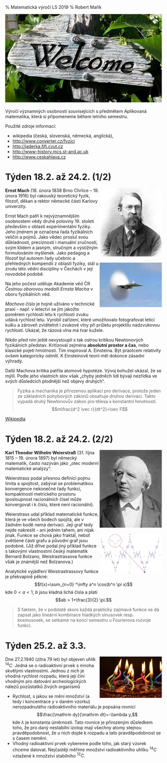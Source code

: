 % Matematická výročí LS 2019
% Robert Mařík


<img src="welcome.jpg" style="display:block; min-width:100%">


Výročí významných osobností souvisejících s předmětem Aplikovaná matematika, která si připomeneme během letního semestru.

Použité zdroje informací: 

* wikipedia (česká, slovenská, německá, anglická), 
* http://www.converter.cz/fyzici
* http://jaderka.fjfi.cvut.cz
* http://www-history.mcs.st-and.ac.uk
* http://www.ceskahlava.cz


<style>
img, .caption {clear: both; max-width:200px; float: right; padding-bottom:20px;}

.caption {display:none;}

p {align:justify;}

h2 {color: #006131; font-size:110%;}
</style>


# Týden 18.2. až 24.2. (1/2)


![Ernst Mach](Mach.jpg)
![](Hornet.jpeg)



**Ernst Mach** (18. února 1838 Brno Chrlice – 19. února 1916) byl rakouský teoretický fyzik, filozof, děkan a rektor německé části Karlovy univerzity.

Ernst Mach patří k nejvýznamnějším osobnostem vědy druhé poloviny
19. století především v oblasti experimentální fyziky. Jeho jménem je
označena řada fyzikálních veličin a pojmů. Jako vědec proslul svou
důkladností, precizností i manuální zručností, svým klidem a jasným,
stručným a výstižným formulováním myšlenek. Jako pedagog a filozof byl
autorem řady učebnic a přehledných kompendií z oblasti fyziky, stál u
zrodu této vědní disciplíny v Čechách v její novodobé podobě.

Na jeho počest uděluje Akademie věd ČR *Čestnou oborovou medaili
Ernsta Macha* v oboru fyzikálních věd.


*Machovo číslo* je hojně užíváno v technické praxi - např. v letectví
se jím jakožto poměrem rychlosti letu k rychlosti zvuku udává rychlost
letu. Vyrobil zařízení, které umožňovalo fotografovat letící kulku a
zároveň zviditelnit i zvukové vlny při průletu projektilu nadzvukovou
rychlostí. Ukázal, že rázová vlna má tvar kužele.

Nikdo před ním ještě nevystoupil s tak ostrou kritikou Newtonových
fyzikálních představ. Kritizoval zejména **absolutní prostor a čas**, nebo
klasické pojetí hmotnosti. Tím inspiroval A. Einsteina.  Být praotcem
relativity ovšem kategoricky odmítl. K Einsteinově teorii měl dokonce
zásadní výhrady.

Další Machova kritika patřila atomové hypotéze. Vývoj bohužel ukázal, že
se mýlil.  Podle jeho vlastních slov však „chyby jedněch lidí bývají
nezřídka ve svých důsledcích plodnější než objevy druhých“.

> Fyzika a mechanika je přirozenou aplikací pro derivace, protože jeden
> ze základních pohybových zákonů obsahuje druhou derivaci. Takto vypadá
> druhý Newtonovův zákon pro tělesa s konstantní hmotností.
> $$m\frac{d^2 \vec r}{dt^2}=\vec F$$

[Wikipedia](http://cs.wikipedia.org/wiki/Ernst_Mach)


# Týden 18.2. až 24.2. (2/2)

![](Weierstrass.jpeg)
![](Weierstrass_function.png)

**Karl Theodor Wilhelm Weierstraß** (31. října 1815 – 19. února 1897) byl německý matematik, často nazýván jako „otec moderní matematické analýzy“.

Weierstrass podal přesnou definici pojmu limita a spojitost, zabýval
se problematikou konvergence nekonečné řady funkcí, kompaktností
metrického prostoru (posloupnost racionálních čísel může konvergovat i
k číslu, které není racionální).


Weierstrass udal příklad matematické funkce, která je ve všech bodech
spojitá, ale v žádném bodě nemá derivaci. Její graf tedy nejde
nakreslit - ani jedním tahem, ani nijak jinak. Funkce se chová jako
fraktál, neboť zvětšené části grafu a původní graf jsou podobné. (Již
dříve podal jiný příklad funkce s takovými vlastnostmi český matematik
Bernard Bolzano, Weistrastrassova funkce však je známější než
Bolzanova.)

Analytické vyjádření Weistrastrassovy funkce je překvapivě pěkné:
$$f(x)=\sum_{n=0} ^\infty a^n \cos(b^n \pi x)$$
kde
$0<a<1$, $b$ jsou kladná lichá čísla a platí
$$ab > 1+\frac{3}{2} \pi.$$

> S faktem, že v podstatě skoro každá prakticky zajímavá funkce se dá
> zapsat jako lineární kombinace hladkých sinusovek resp. kosinusovek,
> se setkáme na konci semestru u Fourierova rozvoje funkcí.


# Týden 25.2. až 3.3.

![Narozeniny uhlík 14, hojně používaný v matematických modelech.](dort.jpg)

Dne 27.2.1940 (zítra 79 let) byl objeven uhlík $^{14}C$. Jedná se o radioaktivní prvek s mnoha skvělými vlastnostmi. Jednou z nich je vhodná rychlost rozpadu, která jeji činí vhodným pro datování  archeologických nálezů pozůstatků živých organismů

* Rychlost, s jakou se mění množství (a tedy i koncentrace $y$ v daném
  vzorku) nerozpadnutého radioaktivního materiálu je popsána rovnicí
  $$\frac{\mathrm dy}{\mathrm dt}=-\lambda y,$$
  kde $\lambda$ je konstanta úměrnosti. Tato rovnice je přirozeným
  důsledkem toho, že pro daný nestabilní izotop mají všechny atomy
  stejnou pravděpodobnost, že u nich dojde k rozpadu a tato
  pravděpodobnost se s časem nemění.
* Vhodný radioaktivní prvek vybereme podle toho, jak starý vzorek
  chceme datovat. Nejčastěji měříme množství radioaktivního uhlíku
  $^{14}C$ vztažené k množství stabilního $^{12}C$. 




<!-- 
# Týden 26.2. až 4.3.  (1/2)


![](Cantor.jpg)

**Georg Ferdinand Ludwig Philipp Cantor** 
(3. března 1845 Petrohrad až 6. ledna, 1918 Halle), byl významný německý
matematik a logik.

Definoval reálná čísla!

Zakladel teorie množiny. Studoval "škaredé" množiny (např. Cantorovo
diskontinuum), dnes zahrnuté mezi fraktály.

Dokázal větu dnes pojmenovanou po něm, která říká, že (silně
zjednodušeno) množina všech podmnožin dané množiny obsahuje více prvků
než původní množina. To je celkem zřejmé pro konečné množiny, ale
revolučnost této věty je v tom, že platí i pro nekonečné množiny. V
konečném důsledku to znamená, že existuje více nekonečen než jedno.
Dokázal větu, že počet bodů na úsečce je „stejný“ jako počet bodů ve
čtverci resp. v krychli jakékoli (spočetné) dimenze. Je to natolik
paradoxní tvrzení, že i sám Cantor se svému důkazu podivoval a napsal
Dedekindovi: Vidím to před sebou, ale nemohu tomu uvěřit.

# Týden 26.2. až 4.3.  (2/2)


![](Hamann.jpg)
![](meR27.jpg)
![](Curta.jpg)

**Christel Hamann**
(27. února 1870 až 9. června 1948) německý inženýr.

* sestrojil hned několik konstrukčně odlišných komerčně úspěšných kalkulátorů, které dokázaly samočinně dělit,
* sestrojil první kalkulátor který dokázal všechny čtyři základní aritmetické operace provádět plně automaticky, bez zásahu uživatele (Mercedes Euklid)
* sestrojil kalkulátor velice kompaktního provedení, který později sloužil jako předobraz prvního (a jediného) kapesního mechanického kalkulátoru (Curta vynálezce Curta Herzstarka).


# Týden 5.3. až 11.3.  (1/3)

![](Verrier.jpg)

**Urbain Jean Joseph Le Verrier** (11. března, 1811 – 23. září, 1877)
  byl francouzský matematik, který se zabýval nebeskou mechanikou.

Celosvětové slávy se dočkal po propočítání přesných souřadnic místa,
kde by se měla nacházet osmá planeta sluneční soustavy – Neptun.

Byl to obrovský úspěch vědy. Podařilo se předpovědět planetu
teoreticky a poté byla tato planeta opravdu nalezena.

*Wikipedie:* Největším Le Verrierovým úspěchem byla matematická předpověď existence
a výpočet pozice v té době neznámé planety Neptun, jež provedl na
základě astronomických pozorování a výpočtů Alexise Bouvarda. Do této
práce se pustil z podnětu tehdejšího ředitele pařížské hvězdárny
Françoise Araga. Jako podklad mu posloužila pouze
matematická a astronomická pozorování oběžné dráhy tehdy poslední
známé planety naší sluneční soustavy Uranu. Na dlouhé měsíce se Le
Verrier ponořil do složitých výpočtů, jež měly vysvětlit malé, avšak
neustále se opakující nesrovnalosti mezi Newtonovým gravitačním
zákonem a Bouvardovým pozorováním oběžné dráhy Uranu.


# Týden 5.3. až 11.3.  (2/3)

![](Bush.jpg)

**Vannevar Bush** (11. března 1890 – 30. června 1974) byl americký
vědec, státní úředník, vizionář, profesor MIT, viceprezident MIT a
děkan z jedné fakult.

V roce 1927 zkonstruoval analyzátor diferenciálních rovnic --
mechanický počítač na řešení diferenciálních rovnic a jejich soustav.

[Video 1](https://youtu.be/TQj3PsSDoUo), [Video 2](https://youtu.be/hIinz4fKGpo)

Účastnil se projektu Manhattan.  Patřil mezi nejvlivnější vědce ve
Spojených státech amerických. Byl tak významný, že o něm tehdy jeden z
vědců prohlásil: „Z mužů, jejichž smrt by pro USA byla v létě 1940
největší katastrofou, by byl na prvním místě pan prezident a
Dr. Vannevar Bush na místě druhém či třetím.“

V roce 1945 navrhl projekt zařízení Memex, fungujícího na princípu
hypertextu. Tím se zařadil mezi vizionáře, kteří nastínili funkci
dnešního Internetu.


# Týden 5.3. až 11.3.  (3/3)


![](Gamow.jpg)

**George Gamow** (4. března 1904 – 20. srpna 1968) byl americký fyzik
  původem z Ukrajiny. Zabýval se kvantovou mechanikou, atomovou a
  jadernou fyzikou, astrofyzikou a kosmologií. Koncem 40.let také
  předpověděl, že by celý vesmír mělo rovnoměrně vyplňovat chladné
  mikrovlnné záření, které je pozůstatkem prvotního výbuchu. Jeho
  revoluční myšlenka: ,,Náš vesmír je vlastně obrovská exploze, která
  pokračuje dodnes!" Jako první přišel s teorií vzniku vesmíru, kterou
  jeho odpůrce Hoyle posměšně označil jako „velký třesk“.

George Gamow byl velkým popularizátorem moderní fyziky a vědy vůbec. V
zimě roku 1938 napsal krátkou, vědecko-fantastickou povídku, v níž se
pokoušel populárně vysvětlit základní myšlenky teorie zakřiveného
prostoru a expandujícího vesmíru. V povídce se rozhodl zvětšit
existující relativistické efekty do takové míry, aby je mohl snadno
pozorovat hrdina povídky C.G.H. Tompkins, bankovní úředník zajímající
se o moderní vědu (iniciály pana Tompkinse vznikly ze tří základních
fyzikálních konstant – rychlosti světla c, gravitační konstanty G a
Planckovy kvantové konstanty h).

Tak se v časopise Discovery objevila řada povídek o panu Tompkinsovi,
v nichž byla popularizována teorie relativity a kvantová teorie. V
roce 1940 vydavatelství navrhlo Gamowovi, aby články dále rozšířil o
několik dalších povídek a vydal je jako knihu. Kniha vyšla pod názvem
Pan Tompkins v říši divů v roce 1940. Kniha vyšla i v češtině.


# Týden 12.3. až 18.3.


![](Einstein.jpg)
![](Einstein_vysvedceni.jpg)


**Albert Einstein** (14. 3. 1879 – 18. 4. 1955) byl teoretický fyzik,
jeden z nejvýznamnějších vědců všech dob. Poté, co zformuloval
obecnou teorii relativity, se stal známým po celém světě, což je pro
vědce nevídaný úspěch. V pozdějších letech jeho sláva zastínila
ostatní vědce a Einstein se stal synonymem pro člověka s velmi vysokou
inteligencí nebo zkrátka génia. 

Nobelovu cenu získal Albert Einstein v roce 1922 za objev zákona
fotoelektrického jevu. I když k tomu Královská švédská akademie
zároveň dodala poněkud neurčité zdůvodnění, které znělo “jako uznání
za práce pro rozvoj teoretické fyziky”, jeho teorie relativity, jeden
z nejbrilantnějších objevů lidského ducha, nikdy Nobelovou cenou
oceněna nebyla.



Jde o jednoho z mála vědců, jehož tvář je slavnější než tvář hereček
či politiků. Není tedy divu, že si Einsteinovo jméno vypůjčují různé
anekdoty, příběhy, legendy. 
Rozšířeným mýtem je, že se Einstein **nedostal na vysokou školu**.
Skutečnost je taková, že se na prestižní švýcarskou vysokou školu
hlásil v patnácti letech, tedy s dvouletým předstihem, což staví jeho
výkon u přijímacího řízení do zcela jiného světla.
Další mýtus tvrdí, že Einstein **propadal z matematiky**. I samotný Einstein se v roce 1935 pobavil, když mu kolega na
Princentonské univerzitě ukázal článek v novinách: "Největší žijící
  matematik propadal z matematiky." 
Původ mýtu o propadajícím Einsteinovi je v odlišném systému známkování
v tehdejší době. Einsteinovo maturitní vysvědčení totiž hodnotí
výborný výsledek šestkou, zatímco jednička je známkou nejhorší.
**Z matematiky, fyziky, geometrie i deskriptivní geometrie měl
  u maturity Einstein šestky, tedy prošel na výbornou.**


# Týden 26.3. až 1.4. (1/3)

![](Newton.jpg)


**Isaac Newton** (25. 12. 1642 – 20.3. 1727 v Londýně - bráno podle
  kalendáře platného v Newtonově době, 4. ledna 1643 až 31.3. 1727
  podle současného kalendáře) byl anglický fyzik, matematik, astronom,
  přírodní filosof, alchymista a teolog, jenž bývá často považován za
  jednu z nejvlivnějších osob v dějinách lidstva. Jeho publikace
  Philosophiæ Naturalis Principia Mathematica, vydaná v roce 1687,
  položila základy klasické mechaniky a dnes bývá řazena mezi
  nejdůležitější knihy v historii vědy. Newton v ní popisuje zákon
  všeobecné gravitace a tři zákony pohybu, které se na další tři
  staletí staly základem vědeckého pohledu na fyzický vesmír. Newton
  propojil Keplerovy zákony pohybu planet s vlastní teorií gravitace a
  dokázal, že pohyb předmětů na Zemi se řídí stejnými pravidly jako
  pohyb vesmírných těles.


> Jestliže jsem viděl dále, bylo to proto, že jsem stál na ramenou obrů.


Úspěšně vedl anglickou Královskou společnost, jež se stala v jeho době
nejprestižnější vědeckou institucí světa.

## Druhý Newtonův zákon (zákon síly)

*Jestliže na těleso působí síla, pak se těleso pohybuje se zrychlením,
které je přímo úměrné působící síle a nepřímo úměrné hmotnosti
tělesa.*

Obecněji bývá zákon síly vyjadřován tak, že síla $\vec{F}$ je rovna
časové změně hybnosti $\vec{p}$, což lze matematicky vyjádřit jako
$\vec{F}=\frac{\mathrm{d} \vec{p}}{\mathrm{d}t}$. Protože
$\vec{p}=m\vec{v}$, $m$ je v newtonovské fyzice konstantní a $\vec{v}=\frac{\mathrm{d}\vec r}{\mathrm {d}t}$, dostáváme
$\vec{F}=m\frac{\mathrm{d^2} \vec{r}}{\mathrm{d}t^2}=m\ddot{\vec{r}}$. 

# Týden 26.3. až 1.4. (2/3)

![](kometa.jpg)

* Dne 27.3.2134 bude výrazné přiblížení Halleyovy komety slibující úchvatnou podívanou (odhad chyby je v řádu hodin).
* Do té doby bude ještě přiblížení v roce 2061, kdy ale bude špatně pozorovatelná.
* V roce 2134 dojde vinou výrazného přiblížení k ovlivnění dráhy komety a další dráha je predikována již s velkou nejistotou.


# Týden 26.3. až 1.4. (3/3)

![](srw.jpg)

![](hidden_figures.jpg)

Dne 1. dubna 1952 byl podán patent US2736494 A na kalkulátor, který uměl
plně automaticky počítat druhou odmocninu. Naprosto udivil svět, do té
doby se odmocnina počítala velmi komplikovaně a zdlouhavě opakovaným
odečítáním a využitím vztahu
$$\sum_{i=1}^n (2i-1)=n^2,$$
který říká, že součet prvních $n$ lichých čísel je roven $n^2$. 

Kalkulátor Friden je krátce k vidění ve filmu Skrytá čísla (do kin v
ČR zatím nešel).

Friden SRW ve skutečnosti počítal odmocninu také zdlouhavě a postupným
odečítáním, ale pracoval plně automaticky a počítal podle vztahu
$$\sum_{i=1}^n (10i-5)=5n^2,$$ tj. používal pětinásobek výše uvedeného
vzorce. Důvod je ten, že posloupnost $$1,\ 3,\ 5,\ 7,\ 9,\ 11,\ 13,\
15,\ 17,\ 19$$ je komplikovanější, než její pětinásobky $$5,\ 15,\ 25,\
35,\ 45,\ 55,\ 65,\ 75,\ 85,\ 95.$$


# Týden 9.4. až 15.4.

![](Euler.jpg)


**Leonhard Paul Euler** 
(15. dubna 1707 Basilej, Švýcarsko – 18. září 1783 Petrohrad, Rusko)
byl švýcarský matematik a fyzik. Je považován za nejlepšího matematika
18. století a za jednoho z nejlepších matematiků vůbec. Eulerův vliv
na matematiku vyjadřuje výrok připisovaný Pierru Simonu de Laplaceovi:
*„Čtěte Eulera, čtěte Eulera, je to učitel nás všech.“*

Eulerovo dílo nemá v matematice obdoby. Napsal 865 prací, od
jednotlivých pojednání po rozsáhlé učebnice. Jeho díla se vyznačují
přesným vyjadřováním a přehlednou symbolikou - dnešní způsob značení
matematických pojmů je téměř stejný jako Eulerův.

Jako první použil pojem „imaginární číslo“ pro druhou odmocninu ze
záporného čísla. Zavedl například označení $f(x)$ pro funkci.

Jeho a Fermatovy práce s obrovskými prvočísly (v té době pro praktické
aplikace nepoužitelné) jsou dnes základem alogritmů pro bezpečnou komunikaci
na Internetu.

Během kariéry se Eulerovi zhoršil zrak, ke konci života byl téměř
slepý.  Jeho slepota neměla ale téměř žádný vliv na jeho produktivitu,
kompenzoval ji svými počtářskými schopnostmi a fotografickou pamětí.

# Týden 23.4. až 29.5.


![](Godel.png)


**Kurt Gödel** (28. dubna 1906, Brno – 14. ledna 1978, Princeton, USA)
byl matematik rakouského původu, který se stal jedním z
nejvýznamnějších logiků všech dob. Významné jsou i jeho příspěvky ve
fyzice a ve filosofii matematiky.

V roce 1931 publikoval dvě věty o neúplnosti axiomatických formálních
systémů s aritmetikou. Prostřednictvím těchto vět ukázal, že není
možné navrhnout soubor axiomů, které by byly dostačující pro
zodpovězení každé otázky, kterou lze klást a formulovat uvnitř
formálního systému s aritmetikou. Tyto věty ukončily více než
padesátileté úsilí logiků a matematiků úplně formalizovat matematiku: vždy zůstanou nedokazatelná tvrzení a navíc není možno uvnitř axiomatického systému dokázat jeho  bezespornost.

Gödelův výsledek znamenal zlom v matematice 20. století, neboť ukázal, že v principu nikdy nebude možné sestrojit počítač a program, který by zodpověděl všechny matematické otázky.

Jako docent a později profesor na Institutu pokročilých studií v
Princetonu se intenzivně věnoval filosofii a pod vlivem Alberta
Einsteina, svého tamějšího blízkého přítele, i fyzice. 
Originálním způsobem obohatil Einsteinovu obecnou teorii relativity
formulováním a nalezením kosmologického modelu rotujícího vesmíru
umožňujícího **cestování časem**. Otevřel tak dodnes neuzavřené diskuse o
tom, zda takové cestování neodporuje fyzikálním či filozofickým
principům, popř. zda by mohlo být technicky realizováno.

Stal se legendou pro své objevy a vyhledávanou osobou, od níž se
očekávaly další převratné výsledky. To nemělo dobrý vliv na plachého,
uzavřeného a pečlivého až puntičkářského samotáře, kterým se postupně
stal. Chatrné zdraví, traumatizující
zážitky z období nacismu i tlak na výkon člověka s pověstí génia se
podepsaly na jeho psychosomatických potížích, které se stářím a
odchodem vrstevníků a blízkých přátel prohlubovaly.

-->
<!--

# Týden 20.2. až 26.2.
![](Gauss.jpg)

**Johann Carl Friedrich Gauss** (30. dubna 1777 – 23. února 1855) byl
  slavný německý matematik a fyzik. Zabýval se mimo jiné geometrií,
  matematickou analýzou, teorií čísel, astronomií, elektrostatikou,
  geodézií a optikou. Silně ovlivnil většinu z těchto oborů.


  Svými současníky byl nazýván **kníže matematiků**. Měl spíše
  samotářskou povahu, nevyhledával zábavu ve společnosti, pracoval i
  bydlel na hvězdárně, měl málo přátel, ale vřelá přátelství. Takřka
  necestoval ani po Německu, vedl však velmi rozsáhlou korespondenci.


Gaussem vyvinutá metoda výpočtu eliptických oběžných drah planet mu
umožnila stanovit polohu asteroidu Ceres s takovou přesností, že byl
1. ledna 1802 na nebi nalezen téměř celý rok po tom, co se ztratil
teleskopům pozorovatelů. Tento úspěch se stal neuvěřitelnou senzací a
učinil Gausse známým po celé Evropě jako nejlepšího astronoma v
lidské historii!

Koluje spousta historek o jeho brzké genialitě. Známým příběhem je
epizoda s učitelem J. G. Büttnerem na základní škole, který svým žákům
zadal, aby se pokusili spočítat součet všech čísel od 1 do 100. Mladý
Gauss odpověděl během chvilky, čímž udivil nejen Büttnera, ale i jeho
asistenta Martina Bartelse. Gauss si uvědomil, že sečtením opačných
prvků z řady čísel dostane vždy stejný výsledek: $1 + 100 = 101$, $2 +
99 = 101$, $3 + 98 = 101$, atd., což dohromady dává $50 \times 101 =
5050$.

O všech histrokách z Gaussova života se dá pochybovat, jeho genialita
je však nezpochybnitelná.  Při výpočtech údajně nepoužíval
logaritmické tabulky, protože by jej zdržovaly. Raději logaritmy
počítal z hlavy.

# Týden 27.2. až 5.3. (1/2)



# Týden 27.2. až 5.3. (2/2)


![](Gamow.jpg)

**George Gamow** (4. března 1904 – 20. srpna 1968) byl americký fyzik
  původem z Ukrajiny. Zabýval se kvantovou mechanikou, atomovou a
  jadernou fyzikou, astrofyzikou a kosmologií. Koncem 40.let také
  předpověděl, že by celý vesmír mělo rovnoměrně vyplňovat chladné
  mikrovlnné záření, které je pozůstatkem prvotního výbuchu. Jeho
  revoluční myšlenka: ,,Náš vesmír je vlastně obrovská exploze, která
  pokračuje dodnes!" Jako první přišel s teorií vzniku vesmíru, kterou
  jeho odpůrce Hoyle posměšně označil jako „velký třesk“.

George Gamow byl velkým popularizátorem moderní fyziky a vědy vůbec. V
zimě roku 1938 napsal krátkou, vědecko-fantastickou povídku, v níž se
pokoušel populárně vysvětlit základní myšlenky teorie zakřiveného
prostoru a expandujícího vesmíru. V povídce se rozhodl zvětšit
existující relativistické efekty do takové míry, aby je mohl snadno
pozorovat hrdina povídky C.G.H. Tompkins, bankovní úředník zajímající
se o moderní vědu (iniciály pana Tompkinse vznikly ze tří základních
fyzikálních konstant – rychlosti světla c, gravitační konstanty G a
Planckovy kvantové konstanty h).

Tak se v časopise Discovery objevila řada povídek o panu Tompkinsovi,
v nichž byla popularizována teorie relativity a kvantová teorie. V
roce 1940 vydavatelství navrhlo Gamowovi, aby články dále rozšířil o
několik dalších povídek a vydal je jako knihu. Kniha vyšla pod názvem
Pan Tompkins v říši divů v roce 1940. Kniha vyšla i v češtině.



# Týden 14.3. až 20.3.


# Týdny 20.3. až 3.4. (1/2)


![](Newton.jpg)


**Isaac Newton** (25. 12. 1642 – 20.3. 1727 v Londýně - bráno podle
  kalendáře platného v Newtonově době, 31.3. 1727 podle současného
  kalendáře) byl anglický
  fyzik, matematik, astronom, přírodní filosof, alchymista a teolog,
  jenž bývá často považován za jednu z nejvlivnějších osob v dějinách
  lidstva. Jeho publikace Philosophiæ Naturalis Principia Mathematica,
  vydaná v roce 1687, položila základy klasické mechaniky a dnes bývá
  řazena mezi nejdůležitější knihy v historii vědy. Newton v ní
  popisuje zákon všeobecné gravitace a tři zákony pohybu, které se na
  další tři staletí staly základem vědeckého pohledu na fyzický
  vesmír. Newton propojil Keplerovy zákony pohybu planet s vlastní
  teorií gravitace a dokázal, že pohyb předmětů na Zemi se řídí
  stejnými pravidly jako pohyb vesmírných těles.

Úspěšně vedl anglickou Královskou společnost, jež se stala v jeho době
nejprestižnější vědeckou institucí světa.

## Druhý Newtonův zákon (zákon síly)

*Jestliže na těleso působí síla, pak se těleso pohybuje se zrychlením, které je přímo úměrné působící síle a nepřímo úměrné hmotnosti tělesa.*

Obecněji bývá zákon síly vyjadřován tak, že síla $\vec{F}$ je rovna
časové změně hybnosti $\vec{p}$, což lze matematicky vyjádřit jako
$\vec{F}=\frac{\mathrm{d} \vec{p}}{\mathrm{d}t}$. Protože
$\vec{p}=m\vec{v}$, $m$ je v newtonovské fyzice konstantní a $\vec{v}=\frac{\mathrm{d}\vec r}{\mathrm {d}t}$, dostáváme
$\vec{F}=m\frac{\mathrm{d^2} \vec{r}}{\mathrm{d}t^2}=m\ddot{\vec{r}}$. 


# Týden 20.3. až 3.4. (2/2)

![](srw.jpg)

![](hidden_figures.jpg)


Dne 1. dubna 1952 byl podán patent US2736494 A na kalkulátor, který uměl
plně automaticky počítat druhou odmocninu. Naprosto udivil svět, do té
doby se odmocnina počítala velmi komplikovaně a zdlouhavě opakovaným
odečítáním a využitím vztahu
$$\sum_{i=1}^n (2i-1)=n^2,$$
který říká, že součet prvních $n$ lichých čísel je roven $n^2$. 

Kalkulátor Friden je krátce k vidění ve filmu Skrytá čísla (do kin květen
2017).

Friden SRW ve skutečnosti počítal odmocninu také zdlouhavě a postupným
odečítáním, ale pracoval plně automaticky a počítal podle vztahu
$$\sum_{i=1}^n (10i-5)=5n^2,$$ tj. používal pětinásobek výše uvedeného
vzorce. Důvod je ten, že posloupnost $$1,\ 3,\ 5,\ 7,\ 9,\ 11,\ 13,\
15,\ 17,\ 19$$ je komplikovanější, než její pětinásobky $$5,\ 15,\ 25,\
35,\ 45,\ 55,\ 65,\ 75,\ 85,\ 95.$$

# Týden 3.4. až 9.4. 

![](Abel.jpg)

**Niels Henrik Abel** (5. srpna 1802 – 6. dubna 1829) byl norský
matematik, který významně ovlivnil teorii funkcí a teorii grup. Známý
je svým důkazem nemožnosti obecného řešení rovnic pátého stupně pomocí
vzorců s odmocninami. Významných výsledků dosáhl během pouhých šesti
let svého produktivního života.

(zdroj: Wikipedie)


# Týden 10.4. až 16.4.

![](Euler.jpg)


**Leonhard Paul Euler** 
(15. dubna 1707 Basilej, Švýcarsko – 18. září 1783 Petrohrad, Rusko)
byl švýcarský matematik a fyzik. Je považován za nejlepšího matematika
18. století a za jednoho z nejlepších matematiků vůbec. Eulerův vliv
na matematiku vyjadřuje výrok připisovaný Pierru Simonu de Laplaceovi:
*„Čtěte Eulera, čtěte Eulera, je to učitel nás všech.“*

Eulerovo dílo nemá v matematice obdoby. Napsal 865 prací, od
jednotlivých pojednání po rozsáhlé učebnice. Jeho díla se vyznačují
přesným vyjadřováním a přehlednou symbolikou - dnešní způsob značení
matematických pojmů je téměř stejný jako Eulerův.

Jako první použil pojem „imaginární číslo“ pro druhou odmocninu ze
záporného čísla. Zavedl například označení $f(x)$ pro funkci.

Jeho a Fermatovy práce s obrovskými prvočísly (v té době pro praktické
aplikace nepoužitelné) jsou dnes základem alogritmů pro bezpečnou komunikaci
na Internetu.

Během kariéry se Eulerovi zhoršil zrak, ke konci života byl téměř
slepý.  Jeho slepota neměla ale téměř žádný vliv na jeho produktivitu,
kompenzoval ji svými počtářskými schopnostmi a fotografickou pamětí.

-->

<!--

# Týden 20.3. až 27.3. (2/2)

![](Erdos.jpg)

**Pál Erdős** (26.března 1913 - 20.září 1996), křestní jméno někdy
uváděné Paul, je jeden ze světově nejproslulejších matematiků
20. století. Proslavil se (kromě své excentričnosti a neustálých
přesunů mezi různými výzkumnými institucemi po celém světě) především
rozsáhlými objevy v oborech teorie grafů, kombinatorika, teorie množin
a teorie pravděpodobnosti.

Paul Erdős patřil do skupiny známých maďarsko-židovských fyziků a
matematiků z Budapešti. Patřili sem i Leo Szilárd, Edward Teller, John
von Neumann a Eugene Paul Wigner. Jejich američtí kolegové je kvůli
jakoby „nadpozemským“ schopnostem nazývali „The Martians“ (Marťani).

Většinu života strávil Erdős cestováním z místa na místo mezi
matematickými konferencemi a domovy svých spolupracovníků (**My brain
is open!**) Obvykle se zdržel pouze na dobu nutnou k vyřešení
problému, na kterém zrovna pracoval (**We'll continue tomorrow — if I
live.**) za podpory obrovského množství kávy(Alfréd Rényi: **A
mathematician is a machine for turning coffee into theorems**), a
přesunul se opět jinam (**Another roof, another proof.**).

Napsal 1500 článků, vetšinou se spoluautory, kterých bylo 511. Jeho
způsob práce a fakt, že stovky matematiků po celém světě jsou
podepsáni pod různými články a výsledky jako jeho spoluautoři, se stal
nesmrtelný zavedením pojmu Erdősovo číslo. (Paul Erdős má erdősovo
číslo 0, jeho spoluautoři 1, spoluautoři jeho spoluautorů 2 atd.)
Existuje odhad, že 90 procent aktivních matematiků má Erdösovo číslo
menší než 8. 

Kvůli své naprosté nesamostatnosti nebyl snadným hostem a manželky
matematiků bývaly zpravidla po těch několika dnech pečování o Paula
totálně vyčerpané. Stejně tak bývali vyčerpaní i jeho kolegové,
protože P. Erdös příliš mnoho nespal, časně ráno už svého hostitele
budil nesnesitelným rámusem v kuchyni či koupelně a ohlašoval tím
nástup k další intenzivní práci.


Vytvořil svůj speciální jazyk - "erdöštinu" - který se ujal v
matematických kruzích po celém světě. Komunisté byli *people on the
long wavelength*, protože červené světlo má dlouhou vlnovou
délku. Také měl speciální termín pro děti a vše malé *epsilon*, pro
ženy *bosses* a pro muže *slaves*, pro hudbu *noise* a pro alkohol
*poison*. *Give me an epsilon of poison* byla žádost o kapku vína.



Spojovalo jej velmi silné pouto s matkou. Jeho dvě sestry totiž
zemřely na spálu, když byla matka s malým Paulem v porodnici. Matka se
ze ztráty nikdy nevzpamatovala a o Paula se vždy přehnaně bála. Není
divu, že byl nesamostatný. Traduje se, že si až do 11 let neuměl
zavázat tkaničky a že si poprvé namazal chleba máslem v Anglii na
svých doktorských studiích.

Dá se říci, že P.  Erdös zasvětil matematice život: neměl ženu ani
děti a říkával, že majetek je na obtíž (cestoval s otrhaným kufrem
naplněným sotva z třetiny a oranžovou igelitkou budapešťského
obchoďáku Centrum Áruház). Vysloužil si tím přezdívku "matematický
mnich".

[Victor Dricks, Matematický mnich: žije jen pro čísla — Erdös je považován za největšího ve svém oboru](http://dml.cz/bitstream/handle/10338.dmlcz/138900/PokrokyMFA_37-1992-5_6.pdf)

-->


<!--

# Týden 28.3. až 3.4. (1/2)

![](Landau.jpg)

**Lev Davidovič Landau** (22. ledna 1908 – 1. dubna 1968) byl sovětský
fyzik, který přispěl k rozvoji mnoha oblastí teoretické fyziky.  V
roce 1962 obdržel Nobelovu cenu za fyziku za svou práci v oboru
supratekutosti.  Specialista na fyziku pevných látek a fyziku nízkých
teplot, dále na teoretické problémy jaderné fyziky a kosmického
záření.

*http://21stoleti.cz/blog/2007/08/17/trpke-osudy-nositelu-nobelovych-cen/*: 
Vztahy mezi ním a jeho studenty jsou
naprosto neformální, přátelské a kolegiální. Jistě o tom svědčí i ta
skutečnost, že mu říkají familiérně jen Dau. On to ví a nic
nenamítá. Vlastně není o mnoho starší než oni.

*http://www.techmania.cz*: Lev Landau byl velmi náročným
pedagogem. Mezi studenty byl pravým postrachem. Uznával pouze dvě
známky – výborně a nedostatečně. Vytvořil tzv. **Landauovu bariéru**,
systém deseti neobyčejně náročných zkoušek z teoretické fyziky,
přičemž pravděpodobnost jejího proniknutí byla pouze v řádu
procent. Za celou jeho pedagogickou činnost jí prošlo jen 43 (40. byl
český fyzik Josef Kvasnica), zato vynikajících uchazečů. „**Chráním
vědu před invazí blbů.**“ prohlásil Landau, když vyházel téměř celý
ročník u zkoušky.


Tečku za jeho nadějnou a vskutku ojedinělou kariérou velkého vědce a
milého člověka udělala dopravní nehoda po níž byl na pomezí klinické
smrti (zlomenina spodiny lebeční, prasklá žebra zlomená pánev). Z
celého světa se k jeho lůžku tehdy sjížděli nejlepší
neurochirurgové. Všichni plni vůle a odhodlání zachránit život a
navrátit zdraví jednomu z největších titánů vědy.

V nemocnici v prosinci 1962 přijal od švédského velvyslance medaili a
diplom Nobelovy ceny. Poprvé byla cena předávána mimo území Švédska či
Norska. Tak velká to je úcta a zároveň míra soucitu s mužem, který
nemůže opustit nemocniční pokoj a přitom si doslova zaslouží světla
ramp.

*Ukázka Landauova humoru:* Na vědecké konferenci, kde sovětský biolog
Trofim Lysenko představoval své názory (tehdy prosazované režimem)
představoval svoje názory, se ho Landau po ukončení přednášky zeptal:
„Takže vy tvrdíte, že když krávě uřežeme ucho, a jejím potomkům také,
dříve nebo později se začnou rodit krávy bez uší?“ „Správně,“ –
odpověděl Lysenko. A Landau na to: „Tak mi prosím vysvětlete, proč se
stále ještě rodí panny?“


## Další výročí

* Stefan Banach (narozen 30. března 1892)
* Rene Descartes (narozen 31. března 1596)


# Týden 4.4. až 10.4.


![](Lagrange.jpg)


**Joseph-Louis Lagrange** 
(25. ledna 1736 – 10. dubna 1813) byl italsko-francouzský matematik a
astronom, který významně rozvinul matematickou analýzu, teorii čísel,
a klasickou a nebeskou mechaniku. Je zakladatelem oblasti matematiky
nazývané variační počet.

Lagrangeův bod je v nebeské mechanice takový bod v soustavě dvou těles
rotujících kolem společného těžiště, v němž se vyrovnávají gravitační
a odstředivé síly soustavy. Dva Lagrangeovy body soustavy Slunce-Země
které jsou blízko Země lze dobře využít pro umístění stacionárních
družic pro pozorování vesmíru. V jednom je umístěna kosmická sonda
SOHO, ve druhém kosmický dalekohled Planck a Herschelova vesmírná
observatoř.

Metoda variace konstant při řešení diferenciálních rovnic je někdy
nazývána Lagrangeovou metodou (použil ji však již dříve Euler).

## Euler-Lagrangeova rovnice (citace z [Wikipedie](http://cs.wikipedia.org/wiki/Eulerova-Lagrangeova_rovnice))
Je zadána tzv. Lagrangeova funkce  $F$ tří proměnných, která má spojité první parciální derivace, do níž je dosazena funkce $y(x)$,
 $$ F \left( x, y(x), y'(x) \right).$$

Aby funkce $y(x)$ představovala extrémálu funkcionálu $J$,
$$J = \int_a^b F(x, y(x), y'(x)) \, \mathrm{d}x,$$
musí být funkce $y(x)$ řešením následující obyčejné diferenciální rovnice zvané *Eulerova-Lagrangeova rovnice*.
$$ \frac{\partial F}{\partial y} - \frac{\mathrm{d}}{\mathrm{d}x} \frac{\partial F}{\partial y'} = 0 $$

**Příklad:** Výraz $J = \int_0^1 \left[ y'(x)^2 + 12 x y(x) \right] \,
  \mathrm{d}x$ je minimální, pokud funkce $y$ splňuje rovnici $12x - 2y'' = 0$.
-->



<!--
# Týden 18.4. až 21.4.

![](Planck.jpg)

**Max Karl Ernst Ludwig Planck** (23. dubna 1858 Kiel – 4. října 1947 Göttingen) byl německý fyzik, považovaný za jednoho ze zakladatelů kvantové teorie.

Roku 1899 objevil základní fyzikální konstantu, dnes nazývanou
Planckova konstanta. Téhož roku popsal sadu tzv. Planckových jednotek,
udávající přirozená měřítka času, prostoru a hmotnosti. O rok později
pak objevil správný zákon vyzařování černého tělesa – průlomový článek
v Annalen der Physik vyšel roku 1901. Pro vysvětlení zákona vyzařování
formuloval hypotézu kvantování energie oscilátorů. (Skutečný dosah
myšlenky kvantování si ovšem uvědomil teprve Albert Einstein o pět let
později, postuloval kvantování energie elektromagnetického pole a
touto teorií okamžitě vysvětlil fotoelektrický jev.)

Zdroj: Wikipedie

-->


<!-- 

# Týden 24.4. až 30.5.


![](Godel.png)


**Kurt Gödel** (28. dubna 1906, Brno – 14. ledna 1978, Princeton, USA)
byl matematik rakouského původu, který se stal jedním z
nejvýznamnějších logiků všech dob. Významné jsou i jeho příspěvky ve
fyzice a ve filosofii matematiky.

V roce 1931 publikoval dvě věty o neúplnosti axiomatických formálních
systémů s aritmetikou. Prostřednictvím těchto vět ukázal, že není
možné navrhnout soubor axiomů, které by byly dostačující pro
zodpovězení každé otázky, kterou lze klást a formulovat uvnitř
formálního systému s aritmetikou. Tyto věty ukončily více než
padesátileté úsilí logiků a matematiků úplně formalizovat matematiku: vždy zůstanou nedokazatelná tvrzení a navíc není možno uvnitř axiomatického systému dokázat jeho  bezespornost.

Gödelův výsledek znamenal zlom v matematice 20. století, neboť ukázal, že v principu nikdy nebude možné sestrojit počítač a program, který by zodpověděl všechny matematické otázky.

Jako docent a později profesor na Institutu pokročilých studií v
Princetonu se intenzivně věnoval filosofii a pod vlivem Alberta
Einsteina, svého tamějšího blízkého přítele, i fyzice. 
Originálním způsobem obohatil Einsteinovu obecnou teorii relativity
formulováním a nalezením kosmologického modelu rotujícího vesmíru
umožňujícího **cestování časem**. Otevřel tak dodnes neuzavřené diskuse o
tom, zda takové cestování neodporuje fyzikálním či filozofickým
principům, popř. zda by mohlo být technicky realizováno.

Stal se legendou pro své objevy a vyhledávanou osobou, od níž se
očekávaly další převratné výsledky. To nemělo dobrý vliv na plachého,
uzavřeného a pečlivého až puntičkářského samotáře, kterým se postupně
stal. Chatrné zdraví, traumatizující
zážitky z období nacismu i tlak na výkon člověka s pověstí génia se
podepsaly na jeho psychosomatických potížích, které se stářím a
odchodem vrstevníků a blízkých přátel prohlubovaly.

-->

<!--

# Týden 2.5. až 9.5. (1/2)

![](Feynman.jpg)

**Richard Phillips Feynman** (11.5.1918 - 15.2.1988) americký fyzik,
nositel Nobelovy ceny, profesor Caltechu (California Institute of
Technology, prestižní americké univerzity).

Pro celé generace studentů Caltechu reprezentoval Feynman mnohem víc
než symbol velkého fyzika a mimořádného učitele. Byl milovníkem žertů,
vášnivým hráčem na bongo, vtipálkem, recesistou, jenž s oblibou
přednášel o tom, jak otevírat zámky a dostávat se pak do sejfů.

Richard Feynman se stal legendou své doby. Přicházel na originální
řešení a nové způsoby fyzikálního pohledu. Historickou se stala jeho
přednáška *There's Always Room at the Bottom* (*Tam dole je spousta
místa*) z roku 1959, při níž své kolegy šokoval otázkou: "Proč ještě
neumíme zapsat všech dvacet čtyři svazků Encyklopedie Britanniky na
špendlíkovou hlavičku?"  V přednášce Feynman nastínil možnost
manipulace s molekulami a atomy a poprvé přednesl vizi
**nanotechnologie**. Dnes je každoročně udělována Feynmanova cena za
největší přínos v tomto oboru.

Velmi úspěšná byla Feynmanova autobiografie "Surely You're Joking,
Mr. Feynman!" ("[To snad nemyslíte
vážně!](http://www.databazeknih.cz/knihy/to-snad-nemyslite-vazne-91322)"),
která se v době svého vydání v USA dostala na všechny seznamy
bestsellerů. Feynman zde s laskavým humorem vzpomíná na léta, kdy
studovat na MIT, na své působení v Los Alamos kde pracoval na vývoji
atomové bomby a také na pozdější roky na Caltechu.

Na sklonku svého života Feynman sehrál významnou úlohu v oficiální
komisi pro vyšetřování katastrofy raketoplánu Challenger. Způsob, jak
v televizním vysílání názorně předvedl vliv nízkých teplot na ztrátu
pružnosti těsnění nádrže raketoplánu pomocí sklenice vody s ledem, byl
skvělou ukázkou jeho fenomenální schopnosti vysvětlit složité problémy
co nejjednodušším způsobem a udělal z něj mediální hvězdu.



Richard Feynman dával rád následující radu, jak se stát géniem. Měli byste neustále
udržovat ve své mysli tucet svých oblíbených problémů, i když je většinou necháte
ve stavu dřímoty. Pokaždé když uslyšíte nebo si přečtete nový trik nebo výsledek,
vyzkoušejte jej na každém z vašich dvanácti problémů, zdali to nějak pomůže. Cas od
času se skutečně strefíte a lidé pak budou říkat: „Jak to udělal? Musí to být génius."


zdroje: http://www.techmania.cz, Pokroky matematiky, fyziky a astronomie, Vol. 34 (1989) 


# Týden 2.5. až 9.5. (2/2)


## Jaroslav Kurzweil

![](Kurzweil.jpg)

**Jaroslav Kurzweil** (* 7. května 1926) je český matematik zabývající se především teorií obyčejných diferenciálních rovnic. 
Je nositelem národní ceny vlády Česká hlava 2006.

Prof. Kurzweil je tvůrcem jednoho z nejuznávanějších příspěvků české
matematiky matematice světové. Je jím součtová definice neabsolutně
konvergentního integrálu, kterou poprvé uvedl v r. 1957. Dnes se tento
integrál nazývá Henstock-Kurzweilův integrál.

Prof. Kurzweil svým integrálem pomohl k řešení otázky, co se děje s
fyzikálními systémy při rychlých nárazech, které mají odlišný směr.
To pomohlo při praktických řešeních u složitých staveb a strojů.
Zhruba po čtyřiceti letech po Kurzweilově objevu se začíná jeho pojem
integrálu naplno prosazovat a výzkum a aplikace Kurzweilova integrálu
se stávají důležitou součástí matematické analýzy.



## Další výročí: 
Gaspard Monge, Albert Abraham Michelson ("Všechny důležité fyzikální zákony a skutečnosti už jsme objevili. Jsou tak pevně dokázány, že je prakticky nemožné, aby byly nahrazeny jinými... Naše další objevy už budou spočívat pouze ve zpřesňování čísel někde na šestém místě za desetinnou čárkou.")

# Týden 10.5. až 16.5.

![](Fourier.jpg)

**Jean Baptiste Joseph Fourier** (21.3.1768 – 16.5.1830) byl
francouzský matematik a fyzik, který se nejvíce proslavil zkoumáním
Fourierových řad a jejich aplikací k problémům toků tepla. Objevitel
skleníkového efektu (1824).  Fourier je jedním ze 72 významných mužů,
jejichž jméno je zapsáno na Eiffelově věži v Paříži.

Použil jako první dnešní zápis určitých integrálů. Dbal na to, že u
všech vytahů ve fyzice musí být v pořádku fyzikální jednotky,
podstatně rozpracoval metody rozměrové analýzy.


*Hypothyroidismus:* Zúčastnil se spolu s dalšími vědci Napoleonova
tažení do Egypta. Tam začal trpět extrémní citlivostí na chlad, což
působí paradoxně s jeho pracemi o vedení tepla.


-->

<!--


# Další



## Pierre François Verhulst 

(28. 10. 1804 – 15.2.1849) 


## Georg Ferdinand Ludwig Philipp Cantor 

(3. března 1845 Petrohrad, 6. ledna, 1918 Halle), byl významný německý
matematik a logik.  Definoval reálná čísla!  Dokázal větu dnes
pojmenovanou po něm, která říká, že (silně zjednodušeno) množina všech
podmnožin dané množiny obsahuje více prvků než původní množina. To je
celkem zřejmé pro konečné množiny, ale revolučnost této věty je v tom,
že platí i pro nekonečné množiny. V konečném důsledku to znamená, že
existuje více nekonečen než jedno.  Dokázal větu, že počet bodů na
úsečce je „stejný“ jako počet bodů ve čtverci resp. v krychli jakékoli
(spočetné) dimenze. Je to natolik paradoxní tvrzení, že i sám Cantor
se svému důkazu podivoval a napsal Dedekindovi: Vidím to před sebou,
ale nemohu tomu uvěřit.


## Daniel Bernoulli 

(8. 2. 1700 - 17. 3. 1782) byl v Nizozemí narozený švýcarský fyzik a
matematik, zakladatel hydrodynamiky. Je jedním z členů rodiny
významných švýcarských matematiků a fyziků, syn Johanna
Bernoulliho. Při studiu horizontálních kmitů volně zavěšené nitě
vyřešil tzv. Besselovu diferenciální rovnici nultého řádu – jednu z
prvních diferenciálních rovnic, která nemá řešení v množině
elementárních funkcí (řešení se hledá například ve tvaru součtu
nekonečné řady funkcí).


## Norbert Wiener 

![](Wiener.jpg)

**Norbert Wiener** (26. listopadu 1894 – 18. března 1964) byl americký
  matematik, který je považován za zakladatele kybernetiky.

Norbert Wiener se narodil v coloradské Columbii v rodině polského
emigranta Lea Wienera, profesora slovanských jazyků na Harvardově
univerzitě. Jeho dětství a mládí nese všechny atributy života
„zázračného dítěte“, byť trpícího silnou krátkozrakostí: vědecké knihy
začal číst ve čtyřech letech, v devíti začal studovat střední školu,
ve čtrnácti se obdržel první stupeň akademické hodnosti, tedy
bakaláře, a v osmnácti byl na Tuftsově koleji Harvardovy univerzity
promován na doktora filozofie. S tímto titulem odjíždí díky stipendiu
pro mimořádné talenty za oceán, aby pokračoval ve studiu na anglické
Cambridge, kde se jeho učitelem stává věhlasný matematik a filozof
Bernard Russell. Díky jeho vlivu se Norbert rozhoduje, že se bude
věnovat filozofii matematiky.

Je považován za „otce kybernetiky“, nauky zkoumající abstraktní
principy komplexních systémů a způsoby přenosu a zpracování
informací. Jeho teorie zásadním způsobem ovlivnila nejen IT.

 Na cestách jej provázela pověst geniálního matematika stejně jako
 poněkud roztržitého pošetilce, jenž čas od času kvůli svému
 matematickému zaujetí nedokáže věnovat pozornost všedním drobnostem
 života. Byl považován za originálního myslitele a pohotového
 debatéra, který sice dokáže bravurně formulovat řešení jakkoli
 složitého problému, ale zároveň si nepamatuje, jakou barvu má jeho
 auto. Není se co divit, že historky o jeho roztržitosti se staly
 proslulými. Částečně byla důsledkem jeho špatného zraku, který mu
 znesnadňoval prostorovou orientaci, částečně vycházela z
 neobyčejného zaujetí, jež věnoval matematickým a filozofickým
 problémům.

Cesta ke kybernetice je ale nemálo klikatá. Své místo v ní mají i
nevědecké události Weinerova života, například manželství s Němkou
žijící v Americe Margaret Engemannovou, učitelkou jazyků, která,
máme-li to říci bez obalu, měla lví podíl na tom, že Wiener neskončil
v ústavu pro choromyslné. Wienerova nepraktičnost a roztržitost je
tučným soustem pro jeho životopisce.  (Martin Ludvík v seriálu
„Legendy 20. století“ uvádí tuto úsměvnou příhodu: Weinerovi se měli
stěhovat z jednoho konce Cambridge na druhý. Margaret měsíc před
stěhováním upozorňuje svého muže, že až půjde z univerzity, nenastoupí
do autobusu A, ale do autobusu B. Když se přestěhují, znovu mu to
připomíná. Profesor je s tím , zdá se, srozuměn. Když však odchází z
fakulty, nastupuje samozřejmě do áčka, dojíždí domů a nachází byt
prázdný. Vzpomene si na manželčina slova, vrací se ke škole a
nastupuje do správného autobusu, do béčka. Když vystoupí, nové
prostředí ho zcela zaskočí. Za žádnou cenu nemůže najít, kde teď
bydlí. Bloudí až do setmění. Celý zoufalý nakonec zastavuje
kolemjdoucí dívku a ptá se jí, zda náhodou neví, kde tady bydlí
Wienerovi. Dívka se usmála a odpověděla: „Ahoj, tati. Pojď, odvedu tě
domů.“)



## Christian Goldbach

 (18.3.1690 – 20.11.1764)



## Évariste Galois (25. 10. 1811 – 31. 5. 1832)




-->